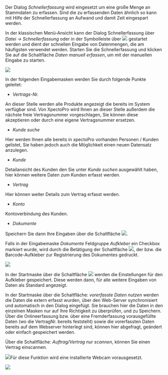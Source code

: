 Der Dialog *Schnellerfassung* wird eingesetzt um eine große Menge an Stammdaten zu erfassen. Sind die zu erfassenden Daten ähnlich so kann mit Hilfe der Schnellerfassung an Aufwand und damit Zeit eingespart werden.

In der klassischen Menü-Ansicht kann der Dialog Schnellerfassung über *Datei → Schnellerfassung* oder in der Symbolleiste über ![](http://xpecto.github.io/docs/img/img_1442999858597.png) gestartet werden und dient der schnellen Eingabe von Datenmengen, die am häufigsten verwendet werden.
Starten Sie die Schnellerfassung und klicken Sie auf die Schaltfläche *Daten manuell erfassen*, um mit der manuellen Eingabe zu starten.

![](http://xpecto.github.io/docs/xpecto/Datei/Schnellerfassung/Schnellerfassung_starten.png)

In der folgenden Eingabemasken werden Sie durch folgende Punkte geleitet:   
       
 - *Vertrags-Nr.*  
  
 An dieser Stelle werden alle Produkte angezeigt die bereits im System verfügbar sind.
Von XpectoPro wird Ihnen an dieser Stelle außerdem die nächste freie Vertragsnummer vorgeschlagen, Sie können diese akzeptieren oder durch eine eigene Vertragsnummer ersetzen. 

 - *Kunde suche* 
 
 Hier werden Ihnen alle bereits in xpectoPro vorhanden Personen / Kunden gelistet, Sie haben jedoch auch die Möglichkeit einen neuen Datensatz anzulegen.
 
 - *Kunde*
 
 Detailansicht des Kunden den Sie unter *Kunde suchen* ausgewählt haben, hier können weitere Daten zum Kunden erfasst werden.

 - *Vertrag*
 
 Hier können weiter Details zum Vertrag erfasst werden.
 
 - *Konto* 
 
 Kontoverbindung des Kunden.
 
 - *Dokumente*
 

Speichern Sie dann Ihre Eingaben über die Schaltfläche ![](http://xpecto.github.io/docs/img/img_1443019951326.png). 

Falls in der Eingabemaske *Dokumente* Feldgruppe *Aufkleber* ein Checkbox markiert wurde,  wird durch die Betätigung der Schaltfläche ![](http://xpecto.github.io/docs/img/img_1443019964944.png), der bzw. die Barcode-Aufkleber zur Registrierung des Dokumentes gedruckt.

![](http://xpecto.github.io/docs/xpecto/Datei/Schnellerfassung/Dokumente_Aufkleber.png)

In der Startmaske über die Schaltfläche ![](http://xpecto.github.io/docs/img/img_1443020139854.png) werden die Einstellungen für den Aufkleber gespeichert. Diese werden dann, für alle weitere Eingaben von Daten als Standard angezeigt.

In der Startmaske über die Schaltfläche: *vorerfasste Daten nutzen* werden die Daten die extern erfasst wurden, über den Web-Server synchronisiert und automatisch in den Dialog eingefügt. Sie brauchen hier die Daten in den einzelnen Masken nur auf Ihre Richtigkeit zu überprüfen, und zu Speichern. Über die Onlineerfassung bzw. über eine Fremderfassung vorausgefüllte Daten (wo die VertragNr. bereits feststeht) sowie die vorerfassten Daten bereits auf dem Webserver hinterlegt sind, können hier abgefragt, geändert oder einfach gespeichert werden.

Über die Schaltfläche: *Auftrag/Vertrag nur scannen*, können Sie einen Vertrag einscannen. 

![](http://xpecto.github.io/docs/xpecto/Grafiken/gr_gluehbirne.jpg)Für diese Funktion wird eine  installierte Webcam vorausgesetzt.

![](http://xpecto.github.io/docs/xpecto/Datei/Schnellerfassung/Kunde_und_Vertrag_erfassen.png)